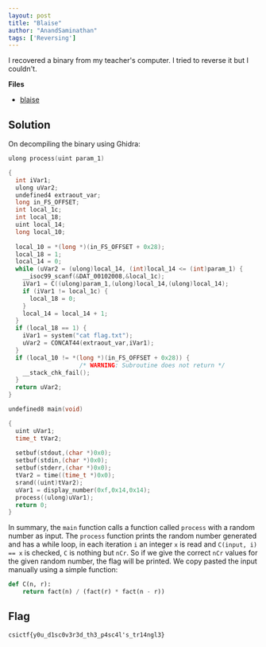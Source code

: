 ```yaml
---
layout: post
title: "Blaise"
author: "AnandSaminathan"
tags: ['Reversing']
---
```


I recovered a binary from my teacher's computer. I tried to reverse it but I couldn't.

**Files**
- [blaise]({{site.baseurl}}/assets/Blaise/blaise)

## Solution

On decompiling the binary using Ghidra:
```cpp
ulong process(uint param_1)

{
  int iVar1;
  ulong uVar2;
  undefined4 extraout_var;
  long in_FS_OFFSET;
  int local_1c;
  int local_18;
  uint local_14;
  long local_10;
  
  local_10 = *(long *)(in_FS_OFFSET + 0x28);
  local_18 = 1;
  local_14 = 0;
  while (uVar2 = (ulong)local_14, (int)local_14 <= (int)param_1) {
    __isoc99_scanf(&DAT_00102008,&local_1c);
    iVar1 = C((ulong)param_1,(ulong)local_14,(ulong)local_14);
    if (iVar1 != local_1c) {
      local_18 = 0;
    }
    local_14 = local_14 + 1;
  }
  if (local_18 == 1) {
    iVar1 = system("cat flag.txt");
    uVar2 = CONCAT44(extraout_var,iVar1);
  }
  if (local_10 != *(long *)(in_FS_OFFSET + 0x28)) {
                    /* WARNING: Subroutine does not return */
    __stack_chk_fail();
  }
  return uVar2;
}

undefined8 main(void)

{
  uint uVar1;
  time_t tVar2;
  
  setbuf(stdout,(char *)0x0);
  setbuf(stdin,(char *)0x0);
  setbuf(stderr,(char *)0x0);
  tVar2 = time((time_t *)0x0);
  srand((uint)tVar2);
  uVar1 = display_number(0xf,0x14,0x14);
  process((ulong)uVar1);
  return 0;
}
```

In summary, the `main` function calls a function called `process` with a random number as input. The `process` function prints the random number generated and has a while loop, in each iteration `i` an integer `x` is read and `C(input, i) == x` is checked, `C` is nothing but `nCr`. So if we give the correct `nCr` values for the given random number, the flag will be printed. We copy pasted the input manually using a simple function:
```python
def C(n, r):
    return fact(n) / (fact(r) * fact(n - r))

```

## Flag

```
csictf{y0u_d1sc0v3r3d_th3_p4sc4l's_tr14ngl3}
```
